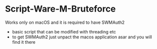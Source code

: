 # Script-Ware-M-Bruteforce
Works only on macOS and it is required to have SWMAuth2

- basic script that can be modified with threading etc
- to get SWMAuth2 just unpact the macos application asar and you will find it there
